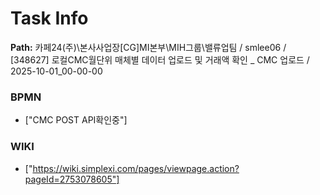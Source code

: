 # Task Info

**Path:** 카페24(주)\본사사업장\[CG]MI본부\MIH그룹\밸류업팀 / smlee06 / [348627] 로컬CMC월단위 매체별 데이터 업로드 및 거래액 확인 _ CMC 업로드 / 2025-10-01_00-00-00

### BPMN
- ["CMC POST API확인중"]

### WIKI
- ["https://wiki.simplexi.com/pages/viewpage.action?pageId=2753078605"]

